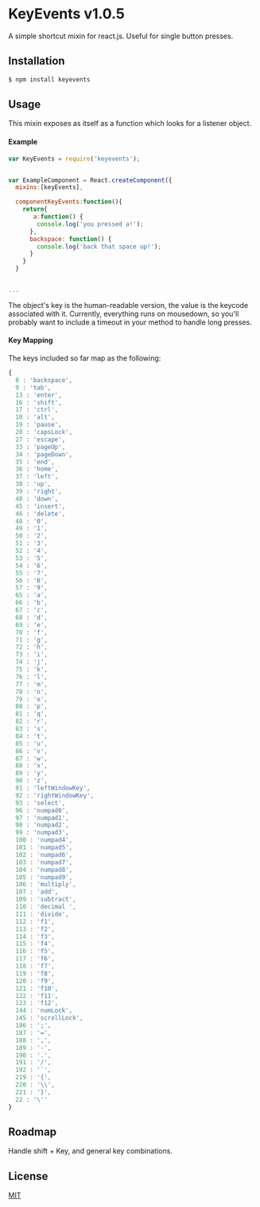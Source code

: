 KeyEvents v1.0.5
=================
 A simple shortcut mixin for react.js. Useful for single button presses.

Installation
------------
```bash
$ npm install keyevents

```
Usage
-----

This mixin exposes as itself as a function which looks for a listener object.

#### Example

``` js
var KeyEvents = require('keyevents');


var ExampleComponent = React.createComponent({
  mixins:[keyEvents],

  componentKeyEvents:function(){
    return{
       a:function() {
        console.log('you pressed a!');
      },
      backspace: function() {
        console.log('back that space up!');
      }
    }
  }


...

```

The object's key is the human-readable version, the value is the keycode associated with it. Currently, everything runs on mousedown, so you'll probably want to include a timeout in your method to handle long presses.

#### Key Mapping


The keys included so far map as the following:
``` js
{
  8 : 'backspace',
  9 : 'tab',
  13 : 'enter',
  16 : 'shift',
  17 : 'ctrl',
  18 : 'alt',
  19 : 'pause',
  20 : 'capsLock',
  27 : 'escape',
  33 : 'pageUp',
  34 : 'pageDown',
  35 : 'end',
  36 : 'home',
  37 : 'left',
  38 : 'up',
  39 : 'right',
  40 : 'down',
  45 : 'insert',
  46 : 'delete',
  48 : '0',
  49 : '1',
  50 : '2',
  51 : '3',
  52 : '4',
  53 : '5',
  54 : '6',
  55 : '7',
  56 : '8',
  57 : '9',
  65 : 'a',
  66 : 'b',
  67 : 'c',
  68 : 'd',
  69 : 'e',
  70 : 'f',
  71 : 'g',
  72 : 'h',
  73 : 'i',
  74 : 'j',
  75 : 'k',
  76 : 'l',
  77 : 'm',
  78 : 'n',
  79 : 'o',
  80 : 'p',
  81 : 'q',
  82 : 'r',
  83 : 's',
  84 : 't',
  85 : 'u',
  86 : 'v',
  87 : 'w',
  88 : 'x',
  89 : 'y',
  90 : 'z',
  91 : 'leftWindowKey',
  92 : 'rightWindowKey',
  93 : 'select',
  96 : 'numpad0',
  97 : 'numpad1',
  98 : 'numpad2',
  99 : 'numpad3',
  100 : 'numpad4',
  101 : 'numpad5',
  102 : 'numpad6',
  103 : 'numpad7',
  104 : 'numpad8',
  105 : 'numpad9',
  106 : 'multiply',
  107 : 'add',
  109 : 'subtract',
  110 : 'decimal ',
  111 : 'divide',
  112 : 'f1',
  113 : 'f2',
  114 : 'f3',
  115 : 'f4',
  116 : 'f5',
  117 : 'f6',
  118 : 'f7',
  119 : 'f8',
  120 : 'f9',
  121 : 'f10',
  122 : 'f11',
  123 : 'f12',
  144 : 'numLock',
  145 : 'scrollLock',
  186 : ';',
  187 : '=',
  188 : ',',
  189 : '-',
  190 : '.',
  191 : '/',
  192 : '`',
  219 : '{',
  220 : '\\',
  221 : '}',
  22 : '\''
}

```
## Roadmap
Handle shift + Key, and general key combinations.

## License
[MIT](https://github.com/matthewoden/keyevents-npm/blob/master/LICENSE)
